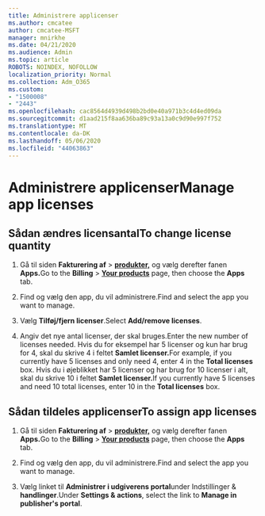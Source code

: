 ```yaml
---
title: Administrere applicenser
ms.author: cmcatee
author: cmcatee-MSFT
manager: mnirkhe
ms.date: 04/21/2020
ms.audience: Admin
ms.topic: article
ROBOTS: NOINDEX, NOFOLLOW
localization_priority: Normal
ms.collection: Adm_O365
ms.custom:
- "1500008"
- "2443"
ms.openlocfilehash: cac8564d4939d498b2bd0e40a971b3c4d4ed09da
ms.sourcegitcommit: d1aad215f8aa636ba89c93a13a0c9d90e997f752
ms.translationtype: MT
ms.contentlocale: da-DK
ms.lasthandoff: 05/06/2020
ms.locfileid: "44063863"
---
```

# <a name="manage-app-licenses"></a><span data-ttu-id="23803-102">Administrere applicenser</span><span class="sxs-lookup"><span data-stu-id="23803-102">Manage app licenses</span></span>

## <a name="to-change-license-quantity"></a><span data-ttu-id="23803-103">Sådan ændres licensantal</span><span class="sxs-lookup"><span data-stu-id="23803-103">To change license quantity</span></span>

1. <span data-ttu-id="23803-104">Gå til siden **Fakturering af** > **[produkter,](https://go.microsoft.com/fwlink/p/?linkid=842054)** og vælg derefter fanen **Apps.**</span><span class="sxs-lookup"><span data-stu-id="23803-104">Go to the **Billing** > **[Your products](https://go.microsoft.com/fwlink/p/?linkid=842054)** page, then choose the **Apps** tab.</span></span>

2. <span data-ttu-id="23803-105">Find og vælg den app, du vil administrere.</span><span class="sxs-lookup"><span data-stu-id="23803-105">Find and select the app you want to manage.</span></span>  

3. <span data-ttu-id="23803-106">Vælg **Tilføj/fjern licenser**.</span><span class="sxs-lookup"><span data-stu-id="23803-106">Select **Add/remove licenses**.</span></span>

4. <span data-ttu-id="23803-107">Angiv det nye antal licenser, der skal bruges.</span><span class="sxs-lookup"><span data-stu-id="23803-107">Enter the new number of licenses needed.</span></span> <span data-ttu-id="23803-108">Hvis du for eksempel har 5 licenser og kun har brug for 4, skal du skrive 4 i feltet **Samlet licenser.**</span><span class="sxs-lookup"><span data-stu-id="23803-108">For example, if you currently have 5 licenses and only need 4, enter 4 in the **Total licenses** box.</span></span> <span data-ttu-id="23803-109">Hvis du i øjeblikket har 5 licenser og har brug for 10 licenser i alt, skal du skrive 10 i feltet **Samlet licenser.**</span><span class="sxs-lookup"><span data-stu-id="23803-109">If you currently have 5 licenses and need 10 total licenses, enter 10 in the **Total licenses** box.</span></span>

## <a name="to-assign-app-licenses"></a><span data-ttu-id="23803-110">Sådan tildeles applicenser</span><span class="sxs-lookup"><span data-stu-id="23803-110">To assign app licenses</span></span>

1. <span data-ttu-id="23803-111">Gå til siden **Fakturering af** > **[produkter,](https://go.microsoft.com/fwlink/p/?linkid=842054)** og vælg derefter fanen **Apps.**</span><span class="sxs-lookup"><span data-stu-id="23803-111">Go to the **Billing** > **[Your products](https://go.microsoft.com/fwlink/p/?linkid=842054)** page, then choose the **Apps** tab.</span></span>

2. <span data-ttu-id="23803-112">Find og vælg den app, du vil administrere.</span><span class="sxs-lookup"><span data-stu-id="23803-112">Find and select the app you want to manage.</span></span>  

3. <span data-ttu-id="23803-113">Vælg linket til **Administrer i udgiverens portal**under Indstillinger & **handlinger**.</span><span class="sxs-lookup"><span data-stu-id="23803-113">Under **Settings & actions**, select the link to **Manage in publisher's portal**.</span></span>